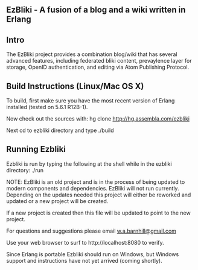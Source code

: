 EzBliki - A fusion of a blog and a wiki written in Erlang
---

Intro
---
The EzBliki project provides a combination blog/wiki that
has several advanced features, including federated bliki
content, prevaylence layer for storage, OpenID authentication,
and editing via Atom Publishing Protocol.

Build Instructions (Linux/Mac OS X)
---
To build, first make sure you have the most recent version of
Erlang installed (tested on 5.6.1 R12B-1).

Now check out the sources with:
  hg clone http://hg.assembla.com/ezbliki

Next cd to ezbliki directory and type 
  ./build


Running Ezbliki
---
Ezbliki is run by typing the following at the shell while in 
the ezbliki directory:
  ./run

NOTE: EzBliki is an old project and is in the process of being 
updated to modern components and dependencies. EzBliki will not 
run currently. Depending on the updates needed this project will
either be reworked and updated or a new project will be created.

If a new project is created then this file will be updated to
point to the new project.

For questions and suggestions please email w.a.barnhill@gmail.com

Use your web browser to surf to http://localhost:8080 to verify.

Since Erlang is portable Ezbliki should run on Windows, but Windows
support and instructions have not yet arrived (coming shortly).

